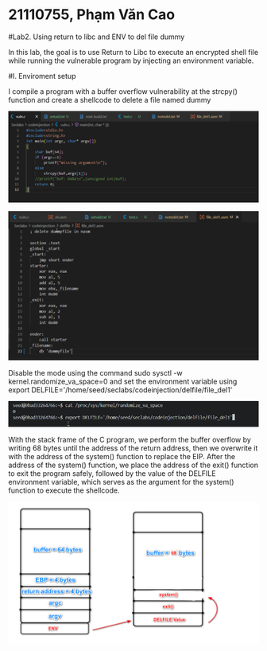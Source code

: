 # 21110755, Phạm Văn Cao

#Lab2. Using return to libc and ENV to del file dummy

In this lab, the goal is to use Return to Libc to execute an encrypted shell file while running the vulnerable program by injecting an environment variable.

#I. Enviroment setup

I compile a program with a buffer overflow vulnerability at the strcpy() function and create a shellcode to delete a file named dummy

![alt text](imgs/1.png)


![alt text](imgs/2.png)

Disable the mode using the command sudo sysctl -w kernel.randomize_va_space=0 and set the environment variable using export DELFILE='/home/seed/seclabs/codeinjection/delfile/file_del1'

![alt text](imgs/3.png)


With the stack frame of the C program, we perform the buffer overflow by writing 68 bytes until the address of the return address, then we overwrite it with the address of the system() function to replace the EIP. After the address of the system() function, we place the address of the exit() function to exit the program safely, followed by the value of the DELFILE environment variable, which serves as the argument for the system() function to execute the shellcode.

![alt text](imgs/4.png)

